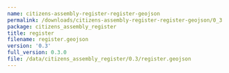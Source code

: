 ```yaml
---
name: citizens-assembly-register-register-geojson
permalink: /downloads/citizens-assembly-register-register-geojson/0_3
package: citizens_assembly_register
title: register
filename: register.geojson
version: '0.3'
full_version: 0.3.0
file: /data/citizens_assembly_register/0.3/register.geojson
---
```

